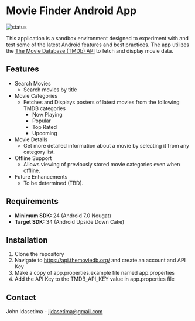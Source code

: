 
# Movie Finder Android App
![status](https://github.com/jidasetima/movie-finder-android/actions/workflows/main.yml/badge.svg?branch=main)

This application is a sandbox environment designed to experiment with and test some of the latest Android features and best practices. The app utilizes the [The Movie Database (TMDb) API](https://api.themoviedb.org/) to fetch and display movie data.

## Features
- Search Movies
  - Search movies by title
- Movie Categories
  - Fetches and Displays posters of latest movies from the following TMDB categories
    - Now Playing
    - Popular
    - Top Rated
    - Upcoming
- Movie Details
  -  Get more detailed information about a movie by selecting it from any category list.
- Offline Support
  - Allows viewing of previously stored movie categories even when offline.
- Future Enhancements
  - To be determined (TBD).

## Requirements
- **Minimum SDK:** 24 (Android 7.0 Nougat)
- **Target SDK:** 34 (Android Upside Down Cake)

## Installation
1. Clone the repository
2. Navigate to https://api.themoviedb.org/ and create an account and API Key
3. Make a copy of app.properties.example file named app.properties
4. Add the API Key to the TMDB_API_KEY value in app.properties file

## Contact
John Idasetima - jidasetima@gmail.com